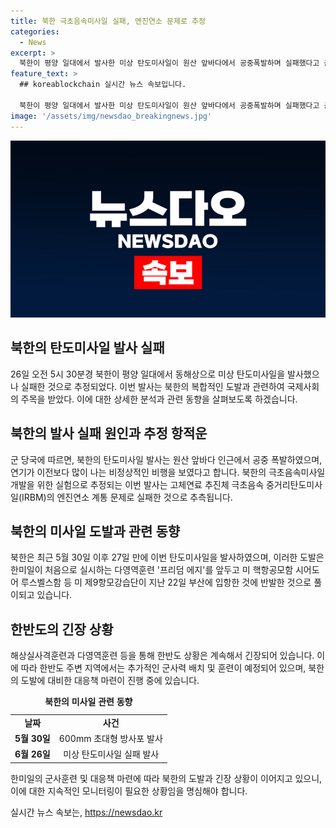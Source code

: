 ```yaml
---
title: 북한 극초음속미사일 실패, 엔진연소 문제로 추정
categories:
  - News
excerpt: >
  북한이 평양 일대에서 발사한 미상 탄도미사일이 원산 앞바다에서 공중폭발하며 실패했다고 군 당국이 밝혔다. 해당 미사일은 미상 탄도미사일 항적운을 따라 동해상으로 비행하다가 폭발한 것으로 전해졌으며, 연기가 평소와 다른 정상적인 비행을 하지 않았다고 설명됐다. 북한의 이번 미사일 발사는 전략적인 의도를 갖고 있을 가능성을 시사하며, 한반도 긴장수위가 더 높아질 수 있을 것으로 예상되고 있다.
feature_text: >
  ## koreablockchain 실시간 뉴스 속보입니다.

  북한이 평양 일대에서 발사한 미상 탄도미사일이 원산 앞바다에서 공중폭발하며 실패했다고 군 당국이 밝혔다. 해당 미사일은 미상 탄도미사일 항적운을 따라 동해상으로 비행하다가 폭발한 것으로 전해졌으며, 연기가 평소와 다른 정상적인 비행을 하지 않았다고 설명됐다. 북한의 이번 미사일 발사는 전략적인 의도를 갖고 있을 가능성을 시사하며, 한반도 긴장수위가 더 높아질 수 있을 것으로 예상되고 있다.
image: '/assets/img/newsdao_breakingnews.jpg'
---
```


<p><img src="/assets/img/newsdao_breakingnews.jpg" alt="koreablockchain 속보" /></p>

<h2 data-ke-size="size26">북한의 탄도미사일 발사 실패</h2>

<p data-ke-size="size16">26일 오전 5시 30분경 북한이 평양 일대에서 동해상으로 미상 탄도미사일을 발사했으나 실패한 것으로 추정되었다. 이번 발사는 북한의 복합적인 도발과 관련하여 국제사회의 주목을 받았다. 이에 대한 상세한 분석과 관련 동향을 살펴보도록 하겠습니다.</p>

<h2 data-ke-size="size26">북한의 발사 실패 원인과 추정 항적운</h2>

<p data-ke-size="size16">군 당국에 따르면, 북한의 탄도미사일 발사는 원산 앞바다 인근에서 공중 폭발하였으며, 연기가 이전보다 많이 나는 비정상적인 비행을 보였다고 합니다. 북한의 극초음속미사일 개발을 위한 실험으로 추정되는 이번 발사는 고체연료 추진체 극초음속 중거리탄도미사일(IRBM)의 엔진연소 계통 문제로 실패한 것으로 추측됩니다.</p>

<h2 data-ke-size="size26">북한의 미사일 도발과 관련 동향</h2>

<p data-ke-size="size16">북한은 최근 5월 30일 이후 27일 만에 이번 탄도미사일을 발사하였으며, 이러한 도발은 한미일이 처음으로 실시하는 다영역훈련 '프리덤 에지'를 앞두고 미 핵항공모함 시어도어 루스벨스함 등 미 제9항모강습단이 지난 22일 부산에 입항한 것에 반발한 것으로 풀이되고 있습니다.</p>

<h2 data-ke-size="size26">한반도의 긴장 상황</h2>

<p data-ke-size="size16">해상실사격훈련과 다영역훈련 등을 통해 한반도 상황은 계속해서 긴장되어 있습니다. 이에 따라 한반도 주변 지역에서는 추가적인 군사력 배치 및 훈련이 예정되어 있으며, 북한의 도발에 대비한 대응책 마련이 진행 중에 있습니다.</p>

<table>
    <caption><b>북한의 미사일 관련 동향</b></caption>
    <tr>
        <td style="text-align: center; height: 17px;"><b>날짜</b></td>
        <td style="text-align: center; height: 17px;"><b>사건</b></td>
    </tr>
    <tr>
        <td style="text-align: center; height: 17px;"><b>5월 30일</b></td>
        <td style="text-align: center; height: 17px;">600mm 초대형 방사포 발사</td>
    </tr>
    <tr>
        <td style="text-align: center; height: 17px;"><b>6월 26일</b></td>
        <td style="text-align: center; height: 17px;">미상 탄도미사일 실패 발사</td>
    </tr>
</table>

<p data-ke-size="size16">한미일의 군사훈련 및 대응책 마련에 따라 북한의 도발과 긴장 상황이 이어지고 있으니, 이에 대한 지속적인 모니터링이 필요한 상황임을 명심해야 합니다.</p>
실시간 뉴스 속보는, <a href="https://newsdao.kr" rel="dofollow">https://newsdao.kr</a>


